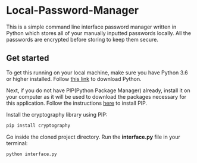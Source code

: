 # Local-Password-Manager
This is a simple command line interface password manager written in Python which stores all of your manually inputted passwords locally. All the passwords are encrypted before storing to keep them secure.

## Get started
To get this running on your local machine, make sure you have Python 3.6 or higher installed. 
Follow [this link](https://www.python.org/downloads/) to download Python.

Next, if you do not have PIP(Python Package Manager) already, install it on your computer as it will be used to download the packages necessary for this application. 
Follow the instructions [here](https://pip.pypa.io/en/stable/installing/) to install PIP. 

Install the cryptography library using PIP:
``` python
pip install cryptography
```

Go inside the cloned project directory. Run the **interface.py** file in your terminal:
``` python
python interface.py
```

